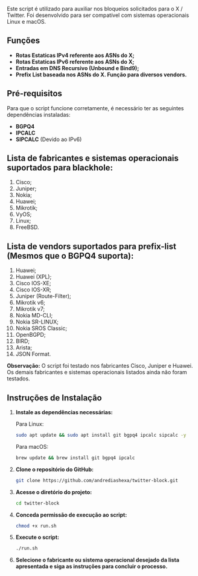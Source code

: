 Este script é utilizado para auxiliar nos bloqueios solicitados para o X / Twitter. Foi desenvolvido para ser compatível com sistemas operacionais Linux e macOS.

## Funções

- **Rotas Estaticas IPv4 referente aos ASNs do X;**
- **Rotas Estaticas IPv6 referente aos ASNs do X;**
- **Entradas em DNS Recursivo (Unbound e Bind9);**
- **Prefix List baseada nos ASNs do X. Função para diversos vendors.**


## Pré-requisitos

Para que o script funcione corretamente, é necessário ter as seguintes dependências instaladas:

- **BGPQ4**
- **IPCALC**
- **SIPCALC** (Devido ao IPv6)

## Lista de fabricantes e sistemas operacionais suportados para blackhole:

1. Cisco;
2. Juniper;
3. Nokia;
4. Huawei;
5. Mikrotik;
6. VyOS;
7. Linux;
8. FreeBSD.

## Lista de vendors suportados para prefix-list (Mesmos que o BGPQ4 suporta):

1. Huawei;
2. Huawei (XPL);
3. Cisco IOS-XE;
4. Cisco IOS-XR;
5. Juniper (Route-Filter);
6. Mikrotik v6;
7. Mikrotik v7;
8. Nokia MD-CLI;
9. Nokia SR-LINUX;
10. Nokia SROS Classic;
11. OpenBGPD;
12. BIRD;
13. Arista;
14. JSON Format.


**Observação:** O script foi testado nos fabricantes Cisco, Juniper e Huawei. Os demais fabricantes e sistemas operacionais listados ainda não foram testados.

## Instruções de Instalação

1. **Instale as dependências necessárias:**

   Para Linux:
   ```bash
   sudo apt update && sudo apt install git bgpq4 ipcalc sipcalc -y
   ```

   Para macOS:
   ```bash
   brew update && brew install git bgpq4 ipcalc
   ```

2. **Clone o repositório do GitHub:**

   ```bash
   git clone https://github.com/andrediashexa/twitter-block.git
   ```

3. **Acesse o diretório do projeto:**

   ```bash
   cd twitter-block
   ```

4. **Conceda permissão de execução ao script:**

   ```bash
   chmod +x run.sh
   ```

5. **Execute o script:**

   ```bash
   ./run.sh
   ```

6. **Selecione o fabricante ou sistema operacional desejado da lista apresentada e siga as instruções para concluir o processo.**
